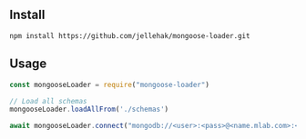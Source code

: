 Install
---

    npm install https://github.com/jellehak/mongoose-loader.git

Usage
---
```js
const mongooseLoader = require("mongoose-loader")

// Load all schemas
mongooseLoader.loadAllFrom('./schemas')

await mongooseLoader.connect("mongodb://<user>:<pass>@<name.mlab.com>:<port>/<dbname>")
```
